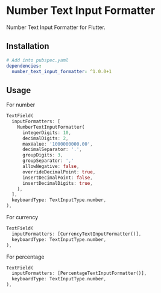 # Number Text Input Formatter

Number Text Input Formatter for Flutter.

## Installation

```yaml
# Add into pubspec.yaml
dependencies:
  number_text_input_formatter: ^1.0.0+1
```

## Usage

For number

```dart
TextField(
  inputFormatters: [
    NumberTextInputFormatter(
      integerDigits: 10,
      decimalDigits: 2,
      maxValue: '1000000000.00',
      decimalSeparator: '.',
      groupDigits: 3,
      groupSeparator: ','
      allowNegative: false,
      overrideDecimalPoint: true,
      insertDecimalPoint: false,
      insertDecimalDigits: true,
    ),
  ],
  keyboardType: TextInputType.number,
),
```

For currency

```dart
TextField(
  inputFormatters: [CurrencyTextInputFormatter()],
  keyboardType: TextInputType.number,
),
```

For percentage

```dart
TextField(
  inputFormatters: [PercentageTextInputFormatter()],
  keyboardType: TextInputType.number,
),
```

